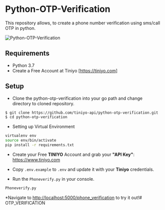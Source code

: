 # Python-OTP-Verification
This repository allows, to create a phone number verification using sms/call OTP in python.

![Python-OTP-Verification](demo/demo.gif)

## Requirements
- Python 3.7
- Create a Free Account at Tiniyo [https://tiniyo.com]

## Setup

- Clone the python-otp-verification into your go path and change directory to cloned repository.

```bash
$ git clone https://github.com/tiniyo-api/python-otp-verification.git
$ cd python-otp-verification
```
- Setting up Virtual Environment

```bash
virtualenv env
source env/bin/activate
pip install -r requirements.txt
```
- Create your Free **TINIYO** Account and grab your **"API Key"**: <https://www.tiniyo.com>

- Copy ```.env.example``` to ```.env``` and update it with your **Tiniyo** credentials.

- Run the ```Phoneverify.py``` in your console.

```python
Phoneverify.py
```

*Navigate to <http://localhost:5000/phone_verification> to try it out!# OTP_VERIFICATION
